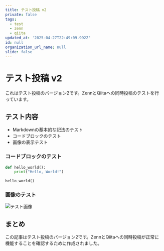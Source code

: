 ```yaml
---
title: テスト投稿 v2
private: false
tags:
  - test
  - zenn
  - qiita
updated_at: '2025-04-27T22:49:09.992Z'
id: null
organization_url_name: null
slide: false
---
```


# テスト投稿 v2

これはテスト投稿のバージョン2です。ZennとQiitaへの同時投稿のテストを行っています。

## テスト内容

- Markdownの基本的な記法のテスト
- コードブロックのテスト
- 画像の表示テスト

### コードブロックのテスト

```python
def hello_world():
    print("Hello, World!")

hello_world()
```

### 画像のテスト

![テスト画像](https://example.com/test-image.jpg)

## まとめ

この記事はテスト投稿のバージョン2です。ZennとQiitaへの同時投稿が正常に機能することを確認するために作成されました。

